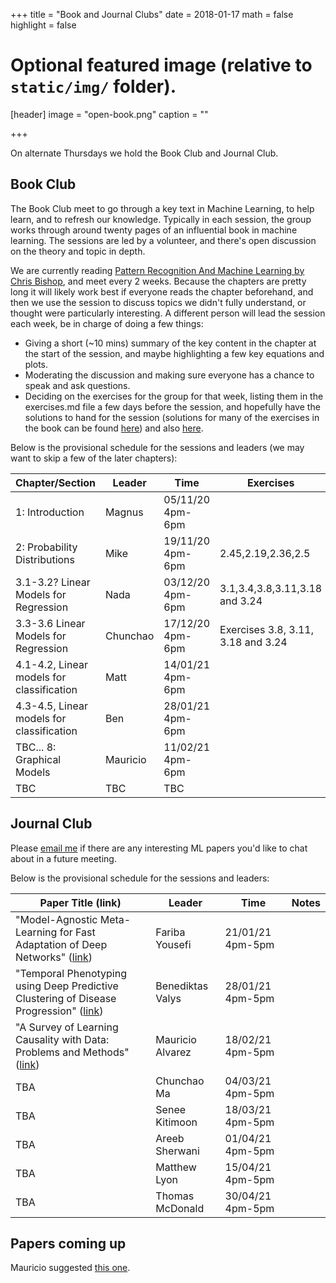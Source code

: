 +++
title = "Book and Journal Clubs"
date = 2018-01-17
math = false
highlight = false

# Optional featured image (relative to `static/img/` folder).
[header]
image = "open-book.png"
caption = ""

+++

On alternate Thursdays we hold the Book Club and Journal Club.

Book Club
---------

The Book Club meet to go through a key text in Machine Learning, to help learn, and to refresh our knowledge. Typically in each session, the group works through around twenty pages of an influential book in machine learning. The sessions are led by a volunteer, and there's open discussion on the theory and topic in depth.

We are currently reading [Pattern Recognition And Machine Learning by Chris Bishop](http://www.cs.man.ac.uk/~fumie/tmp/bishop.pdf), and meet every 2 weeks. Because the chapters are pretty long it will likely work best if everyone reads the chapter beforehand, and then we use the session to discuss topics we didn't fully understand, or thought were particularly interesting. A different person will lead the session each week, be in charge of doing a few things:

- Giving a short (~10 mins) summary of the key content in the chapter at the start of the session, and maybe highlighting a few key equations and plots.
- Moderating the discussion and making sure everyone has a chance to speak and ask questions.
- Deciding on the exercises for the group for that week, listing them in the exercises.md file a few days before the session, and hopefully have the solutions to hand for the session (solutions for many of the exercises in the book can be found [here](https://www.microsoft.com/en-us/research/wp-content/uploads/2016/05/prml-web-sol-2009-09-08.pdf)) and also [here](https://github.com/zhengqigao/PRML-Solution-Manual). 
 
Below is the provisional schedule for the sessions and leaders (we may want to skip a few of the later chapters): 

| Chapter/Section                     | Leader   | Time             | Exercises    | Answers  |
| ----------------------------------- | -------- | ---------------- |--------------|----------|
| 1: Introduction                     | Magnus   | 05/11/20 4pm-6pm |              |          |
| 2: Probability Distributions        | Mike     | 19/11/20 4pm-6pm | 2.45,2.19,2.36,2.5  | [Magnus'](https://raw.githubusercontent.com/SheffieldMLNet/sheffieldmlnet.github.io/source/content/bookclub/magnus_week_2.pdf) |              |          |
| 3.1-3.2? Linear Models for Regression  | Nada   | 03/12/20 4pm-6pm | 3.1,3.4,3.8,3.11,3.18 and 3.24 |          |
| 3.3-3.6 Linear Models for Regression | Chunchao | 17/12/20 4pm-6pm | Exercises 3.8, 3.11, 3.18 and 3.24  |          |
| 4.1-4.2, Linear models for classification  | Matt     | 14/01/21 4pm-6pm |              |          |
| 4.3-4.5, Linear models for classification  | Ben      | 28/01/21 4pm-6pm |              |          |
| TBC... 8: Graphical Models      | Mauricio | 11/02/21 4pm-6pm |              |          |
| TBC                                 | TBC      | TBC              |              |          |

Journal Club
------------

Please [email me](mailto:m.t.smith@sheffield.ac.uk) if there are any interesting ML papers you'd like to chat about in a future meeting.

Below is the provisional schedule for the sessions and leaders: 

| Paper Title (link) | Leader | Time | Notes |
| ------------------ | ------ | ---- |-------|
|"Model-Agnostic Meta-Learning for Fast Adaptation of Deep Networks" ([link](https://arxiv.org/pdf/1703.03400.pdf)) | Fariba Yousefi | 21/01/21 4pm-5pm | |
|"Temporal Phenotyping using Deep Predictive Clustering of Disease Progression" ([link](https://arxiv.org/pdf/2006.08600.pdf)) | Benediktas Valys | 28/01/21 4pm-5pm | |
|"A Survey of Learning Causality with Data: Problems and Methods" ([link](https://arxiv.org/pdf/1809.09337.pdf)) | Mauricio Alvarez|18/02/21 4pm-5pm| |
|TBA | Chunchao Ma|04/03/21 4pm-5pm| |
|TBA |Senee Kitimoon|18/03/21 4pm-5pm| |
|TBA |Areeb Sherwani|01/04/21 4pm-5pm| |
|TBA |Matthew Lyon|15/04/21 4pm-5pm| |
|TBA |Thomas McDonald|30/04/21 4pm-5pm| |


Papers coming up
----------------
Mauricio suggested [this one](https://papers.nips.cc/paper/2020/hash/6d79e030371e47e6231337805a7a2685-Abstract.html).
